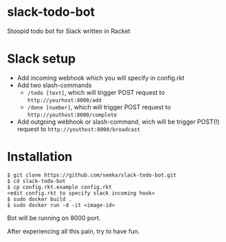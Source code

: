 # slack-todo-bot

Stoopid todo bot for Slack written in Racket

# Slack setup

* Add incoming webhook which you will specify in config.rkt
* Add two slash-commands
  * `/todo [text]`, which will trigger POST request to `http://yourhost:8000/add`
  * `/done [number]`, which will trigger POST request to `http://youthost:8000/complete`
* Add outgoing webhook or slash-command, wich will be trigger POST(!) request to `http://youthost:8000/broadcast`

# Installation

```
$ git clone https://github.com/semka/slack-todo-bot.git
$ cd slack-todo-bot
$ cp config.rkt.example config.rkt
<edit config.rkt to specify slack incoming hook>
$ sudo docker build .
$ sudo docker run -d -it <image-id>
```
Bot will be running on 8000 port.

After experiencing all this pain, try to have fun.
